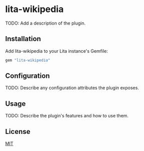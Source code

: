 # lita-wikipedia

TODO: Add a description of the plugin.

## Installation

Add lita-wikipedia to your Lita instance's Gemfile:

``` ruby
gem "lita-wikipedia"
```

## Configuration

TODO: Describe any configuration attributes the plugin exposes.

## Usage

TODO: Describe the plugin's features and how to use them.

## License

[MIT](http://opensource.org/licenses/MIT)
